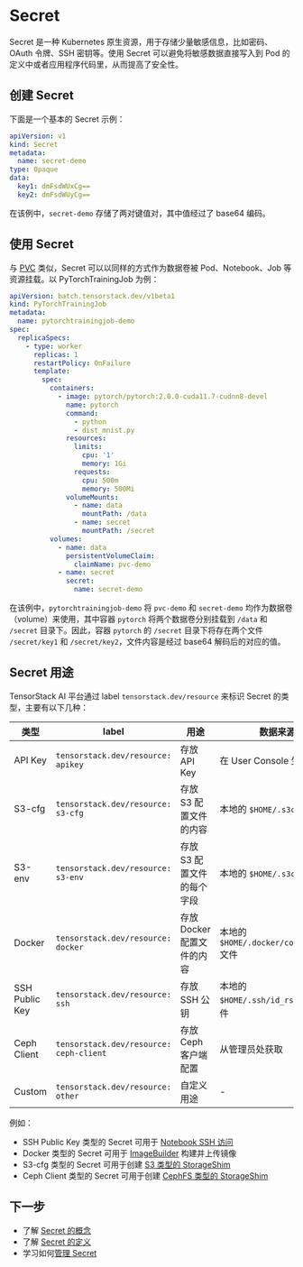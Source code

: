 # Secret

Secret 是一种 Kubernetes 原生资源，用于存储少量敏感信息，比如密码、OAuth 令牌、SSH 密钥等。使用 Secret 可以避免将敏感数据直接写入到 Pod 的定义中或者应用程序代码里，从而提高了安全性。

## 创建 Secret

下面是一个基本的 Secret 示例：

```yaml
apiVersion: v1
kind: Secret
metadata:
  name: secret-demo
type: Opaque
data:
  key1: dmFsdWUxCg==
  key2: dmFsdWUyCg==
```

在该例中，`secret-demo` 存储了两对键值对，其中值经过了 base64 编码。

## 使用 Secret

与 [PVC](../storage/pvc.md) 类似，Secret 可以以同样的方式作为数据卷被 Pod、Notebook、Job 等资源挂载。以 PyTorchTrainingJob 为例：

```yaml
apiVersion: batch.tensorstack.dev/v1beta1
kind: PyTorchTrainingJob
metadata:
  name: pytorchtrainingjob-demo
spec:
  replicaSpecs:
    - type: worker
      replicas: 1
      restartPolicy: OnFailure
      template:
        spec:
          containers:
            - image: pytorch/pytorch:2.0.0-cuda11.7-cudnn8-devel
              name: pytorch
              command:
                - python
                - dist_mnist.py
              resources:
                limits:
                  cpu: '1'
                  memory: 1Gi
                requests:
                  cpu: 500m
                  memory: 500Mi
              volumeMounts:
                - name: data
                  mountPath: /data
                - name: secret
                  mountPath: /secret
          volumes:
            - name: data
              persistentVolumeClaim:
                claimName: pvc-demo
            - name: secret
              secret:
                name: secret-demo
```

在该例中，`pytorchtrainingjob-demo` 将 `pvc-demo` 和 `secret-demo` 均作为数据卷（volume）来使用，其中容器 `pytorch` 将两个数据卷分别挂载到 `/data` 和 `/secret` 目录下。因此，容器 `pytorch` 的 `/secret` 目录下将存在两个文件 `/secret/key1` 和 `/secret/key2`，文件内容是经过 base64 解码后的对应的值。

## Secret 用途

TensorStack AI 平台通过 label `tensorstack.dev/resource` 来标识 Secret 的类型，主要有以下几种：

| 类型           | label                                   | 用途                       | 数据来源                                |
| -------------- | --------------------------------------- | -------------------------- | --------------------------------------- |
| API Key        | `tensorstack.dev/resource: apikey`      | 存放 API Key               | 在 User Console 生成                    |
| S3-cfg         | `tensorstack.dev/resource: s3-cfg`      | 存放 S3 配置文件的内容     | 本地的 `$HOME/.s3cfg` 文件              |
| S3-env         | `tensorstack.dev/resource: s3-env`      | 存放 S3 配置文件的每个字段 | 本地的 `$HOME/.s3cfg` 文件              |
| Docker         | `tensorstack.dev/resource: docker`      | 存放 Docker 配置文件的内容 | 本地的 `$HOME/.docker/config.json` 文件 |
| SSH Public Key | `tensorstack.dev/resource: ssh`         | 存放 SSH 公钥              | 本地的 `$HOME/.ssh/id_rsa.pub` 文件     |
| Ceph Client    | `tensorstack.dev/resource: ceph-client` | 存放 Ceph 客户端配置       | 从管理员处获取                          |
| Custom         | `tensorstack.dev/resource: other`       | 自定义用途                 | -                                       |

例如：

* SSH Public Key 类型的 Secret 可用于 [Notebook SSH 访问]()
* Docker 类型的 Secret 可用于 [ImageBuilder](../imagebuilder.md) 构建并上传镜像
* S3-cfg 类型的 Secret 可用于创建 [S3 类型的 StorageShim](../storage/storageshim.md#s3-类型)
* Ceph Client 类型的 Secret 可用于创建 [CephFS 类型的 StorageShim](../storage/storageshim.md#cephfs-类型)

## 下一步

* 了解 <a target="_blank" rel="noopener noreferrer" href="https://kubernetes.io/docs/concepts/configuration/configmap/">Secret 的概念</a>
* 了解 <a target="_blank" rel="noopener noreferrer" href="https://kubernetes.io/docs/reference/kubernetes-api/config-and-storage-resources/secret-v1/">Secret 的定义</a>
* 学习如何[管理 Secret](../../guide/manage-storage-network-and-auxiliary/secret.md)
